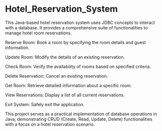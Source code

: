 # Hotel_Reservation_System
This Java-based hotel reservation system uses JDBC concepts to interact with a database. It provides a comprehensive suite of functionalities to manage hotel room reservations.

Reserve Room: Book a room by specifying the room details and guest information.

Update Room: Modify the details of an existing reservation.

Check Room: Verify the availability of rooms based on specified criteria.

Delete Reservation: Cancel an existing reservation.

Get Room: Retrieve detailed information about a specific room.

View Reservations: Display a list of all current reservations.

Exit System: Safely exit the application.

This project serves as a practical implementation of database operations in Java, demonstrating CRUD (Create, Read, Update, Delete) functionalities with a focus on a hotel reservation scenario.
